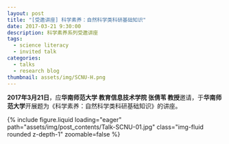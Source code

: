 ```yaml
---
layout: post
title: "[受邀讲座] 科学素养：自然科学类科研基础知识"
date: 2017-03-21 9:30:00
description: 科学素养系列受邀讲座
tags:
  - science literacy
  - invited talk
categories:
  - talks
  - research blog
thumbnail: assets/img/SCNU-H.png
---
```


**2017年3月21日**，应**华南师范大学 教育信息技术学院 张倩苇 教授**邀请，于**华南师范大学**开展题为《科学素养：自然科学类科研基础知识》的讲座。

<div class="row mt-3">
    <div class="col-sm mt-3 mt-md-0">
        {% include figure.liquid loading="eager" path="assets/img/post_contents/Talk-SCNU-01.jpg" class="img-fluid rounded z-depth-1" zoomable=false %}
    </div>
</div>
